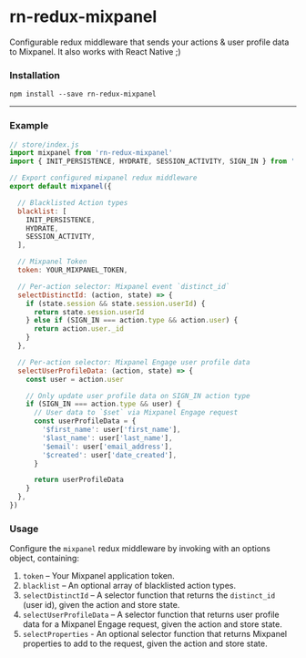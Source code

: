 # rn-redux-mixpanel
Configurable redux middleware that sends your actions & user profile data to Mixpanel.  It also works with React Native ;)

### Installation
```
npm install --save rn-redux-mixpanel
```
* * *


### Example
```javascript
// store/index.js
import mixpanel from 'rn-redux-mixpanel'
import { INIT_PERSISTENCE, HYDRATE, SESSION_ACTIVITY, SIGN_IN } from '../../constants/ActionTypes'

// Export configured mixpanel redux middleware
export default mixpanel({

  // Blacklisted Action types
  blacklist: [
    INIT_PERSISTENCE,
    HYDRATE,
    SESSION_ACTIVITY,
  ],

  // Mixpanel Token
  token: YOUR_MIXPANEL_TOKEN,

  // Per-action selector: Mixpanel event `distinct_id`
  selectDistinctId: (action, state) => {
    if (state.session && state.session.userId) {
      return state.session.userId
    } else if (SIGN_IN === action.type && action.user) {
      return action.user._id
    }
  },

  // Per-action selector: Mixpanel Engage user profile data
  selectUserProfileData: (action, state) => {
    const user = action.user

    // Only update user profile data on SIGN_IN action type
    if (SIGN_IN === action.type && user) {
      // User data to `$set` via Mixpanel Engage request
      const userProfileData = {
        '$first_name': user['first_name'],
        '$last_name': user['last_name'],
        '$email': user['email_address'],
        '$created': user['date_created'],
      }

      return userProfileData
    }
  },
})
```


### Usage
Configure the `mixpanel` redux middleware by invoking with an options object, containing:

1. `token` – Your Mixpanel application token.
2. `blacklist` – An optional array of blacklisted action types.
3. `selectDistinctId` – A selector function that returns the `distinct_id` (user id), given the action and store state.
4. `selectUserProfileData` – A selector function that returns user profile data for a Mixpanel Engage request, given the action and store state.
5. `selectProperties` - An optional selector function that returns Mixpanel properties to add to the request, given the action and store state.
